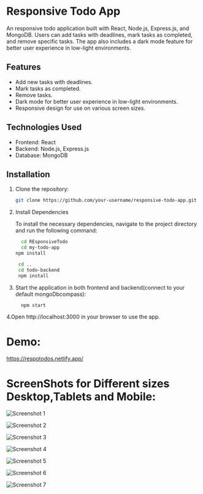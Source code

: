# Responsive Todo App

An responsive todo application built with React, Node.js, Express.js, and MongoDB. Users can add tasks with deadlines, mark tasks as completed, and remove specific tasks. The app also includes a dark mode feature for better user experience in low-light environments.

## Features

- Add new tasks with deadlines.
- Mark tasks as completed.
- Remove tasks.
- Dark mode for better user experience in low-light environments.
- Responsive design for use on various screen sizes.

## Technologies Used

- Frontend: React
- Backend: Node.js, Express.js
- Database: MongoDB

## Installation

1. Clone the repository:

   ```bash
   git clone https://github.com/your-username/responsive-todo-app.git
   ```
2. Install Dependencies

   To install the necessary dependencies, navigate to the project directory and run the following command:

    ```bash
      cd REsponsiveTodo
      cd my-todo-app
    npm install
    ```
   
      ```bash
       cd ..
       cd todo-backend
       npm install
      ```
3. Start the application in both frontend and backend(connect to your default mongoDbcompass):

      ```bash
        npm start
      ```   
4.Open http://localhost:3000 in your browser to use the app.

# Demo:
   https://respotodos.netlify.app/

# ScreenShots for Different sizes Desktop,Tablets and Mobile:
![Screenshot 1](https://raw.githubusercontent.com/Miroshpradhan/ResponsiveTodo/master/screenshots/screenshot1.png)

![Screenshot 2](https://raw.githubusercontent.com/Miroshpradhan/ResponsiveTodo/master/screenshots/screenshot2.png)

![Screenshot 3](https://raw.githubusercontent.com/Miroshpradhan/ResponsiveTodo/master/screenshots/screenshot3.png)

![Screenshot 4](https://raw.githubusercontent.com/Miroshpradhan/ResponsiveTodo/master/screenshots/screenshot4.png)

![Screenshot 5](https://raw.githubusercontent.com/Miroshpradhan/ResponsiveTodo/master/screenshots/screentshot5.png)

![Screenshot 6](https://raw.githubusercontent.com/Miroshpradhan/ResponsiveTodo/master/screenshots/screentshot6.png)

![Screenshot 7](https://raw.githubusercontent.com/Miroshpradhan/ResponsiveTodo/master/screenshots/screentshot7.png)


  
